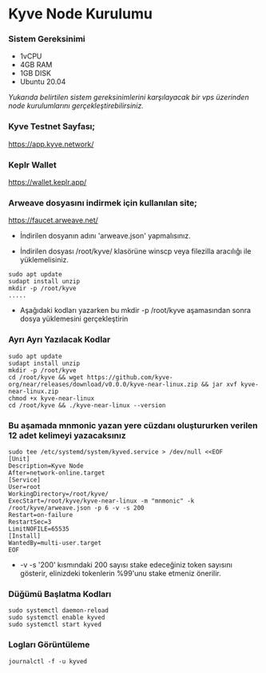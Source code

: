 # Kyve Node Kurulumu

### Sistem Gereksinimi 

- 1vCPU
- 4GB RAM
- 1GB DISK
- Ubuntu 20.04

_Yukarıda belirtilen sistem gereksinimlerini karşılayacak bir vps üzerinden node kurulumlarını gerçekleştirebilirsiniz._

### Kyve Testnet Sayfası;
https://app.kyve.network/

### Keplr Wallet
https://wallet.keplr.app/

### Arweave dosyasını indirmek için kullanılan site;
https://faucet.arweave.net/

- İndirilen dosyanın adını 'arweave.json' yapmalısınız.

- İndirilen dosyası /root/kyve/ klasörüne winscp veya filezilla aracılığı ile yüklemelisiniz. 
``` 
sudo apt update 
sudapt install unzip
mkdir -p /root/kyve
.....
```
- Aşağıdaki kodları yazarken bu mkdir -p /root/kyve aşamasından sonra dosya yüklemesini gerçekleştirin

### 

### Ayrı Ayrı Yazılacak Kodlar
``` 
sudo apt update 
sudapt install unzip
mkdir -p /root/kyve
cd /root/kyve && wget https://github.com/kyve-org/near/releases/download/v0.0.0/kyve-near-linux.zip && jar xvf kyve-near-linux.zip
chmod +x kyve-near-linux
cd /root/kyve && ./kyve-near-linux --version
```

### Bu aşamada mnmonic yazan yere cüzdanı oluştururken verilen 12 adet kelimeyi yazacaksınız
```
sudo tee /etc/systemd/system/kyved.service > /dev/null <<EOF
[Unit]
Description=Kyve Node
After=network-online.target
[Service]
User=root
WorkingDirectory=/root/kyve/
ExecStart=/root/kyve/kyve-near-linux -m "mnmonic" -k /root/kyve/arweave.json -p 6 -v -s 200
Restart=on-failure
RestartSec=3
LimitNOFILE=65535
[Install]
WantedBy=multi-user.target
EOF
```

- -v -s '200' kısmındaki 200 sayısı stake edeceğiniz token sayısını gösterir, elinizdeki tokenlerin %99'unu stake etmeniz önerilir.

### Düğümü Başlatma Kodları

```
sudo systemctl daemon-reload
sudo systemctl enable kyved
sudo systemctl start kyved
```

### Logları Görüntüleme
```
journalctl -f -u kyved
```
